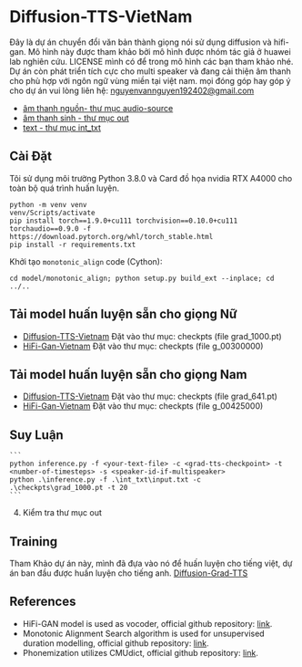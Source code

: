 # Diffusion-TTS-VietNam
Đây là dự án chuyển đổi văn bản thành giọng nói sử dụng diffusion và hifi-gan. Mô hình này được tham khảo bởi mô hình được nhóm tác giả ở huawei lab nghiên cứu. LICENSE mình có để trong mô hình các bạn tham khảo nhé.
Dự án còn phát triển tích cực cho multi speaker và đang cải thiện âm thanh cho phù hợp với ngôn ngữ vùng miền tại việt nam.
mọi đóng góp hay góp ý cho dự án vui lòng liên hệ: nguyenvannguyen192402@gmail.com

- [âm thanh nguồn- thư mục audio-source](audio-source/audio-source.wav) 
- [âm thanh sinh - thư mục out](out/Result.wav)
- [text - thư mục int_txt](input/input.txt)

## Cài Đặt
Tôi sử dụng môi trường Python 3.8.0 và Card đồ họa nvidia RTX A4000 cho toàn bộ quá trình huấn luyện.

```
python -m venv venv
venv/Scripts/activate
pip install torch==1.9.0+cu111 torchvision==0.10.0+cu111 torchaudio==0.9.0 -f https://download.pytorch.org/whl/torch_stable.html
pip install -r requirements.txt
```

Khởi tạo `monotonic_align` code (Cython):

```
cd model/monotonic_align; python setup.py build_ext --inplace; cd ../..
```
## Tải model huấn luyện sẵn cho giọng Nữ
- [Diffusion-TTS-Vietnam](https://drive.google.com/drive/folders/1K38bXWba7zC-mJ42Hf1QloWyG8BNnFDj?usp=sharing)
Đặt vào thư mục: checkpts (file grad_1000.pt)
- [HiFi-Gan-Vietnam](https://drive.google.com/file/d/1fnvoRd_VCC-Me97j_EUSLOFwA86VgSyY/view?usp=sharing)
Đặt vào thư mục: checkpts (file g_00300000)

## Tải model huấn luyện sẵn cho giọng Nam
- [Diffusion-TTS-Vietnam](https://drive.google.com/file/d/1ele07_tHl9fczekAuTXMLV51dsoV5ja4/view?usp=sharing)
Đặt vào thư mục: checkpts (file grad_641.pt)
- [HiFi-Gan-Vietnam](https://drive.google.com/file/d/1MipWBU31V9s-aQ-1tcbUjhQswlhBk8vg/view?usp=sharing)
Đặt vào thư mục: checkpts (file g_00425000)

## Suy Luận
    ```
    python inference.py -f <your-text-file> -c <grad-tts-checkpoint> -t <number-of-timesteps> -s <speaker-id-if-multispeaker>
    python .\inference.py -f .\int_txt\input.txt -c .\checkpts\grad_1000.pt -t 20
    ```
4. Kiểm tra thư mục out

## Training
Tham Khảo dự án này, mình đã đựa vào nó để huấn luyện cho tiếng việt, dự án ban đầu được huấn luyện cho tiếng anh.
[Diffusion-Grad-TTS](https://github.com/huawei-noah/Speech-Backbones/tree/main/Grad-TTS)

## References

* HiFi-GAN model is used as vocoder, official github repository: [link](https://github.com/jik876/hifi-gan).
* Monotonic Alignment Search algorithm is used for unsupervised duration modelling, official github repository: [link](https://github.com/jaywalnut310/glow-tts).
* Phonemization utilizes CMUdict, official github repository: [link](https://github.com/cmusphinx/cmudict).
